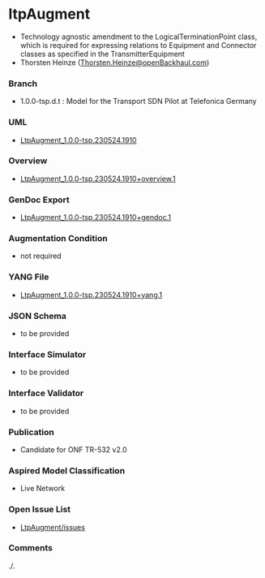 # ltpAugment
- Technology agnostic amendment to the LogicalTerminationPoint class, which is required for expressing relations to Equipment and Connector classes as specified in the TransmitterEquipment
- Thorsten Heinze (Thorsten.Heinze@openBackhaul.com)

### Branch
- 1.0.0-tsp.d.t : Model for the Transport SDN Pilot at Telefonica Germany

### UML
- [LtpAugment_1.0.0-tsp.230524.1910](./LtpAugment_1.0.0-tsp.230524.1910.zip)  

### Overview 
- [LtpAugment_1.0.0-tsp.230524.1910+overview.1](./LtpAugment_1.0.0-tsp.230524.1910+overview.1.png)  

### GenDoc Export
- [LtpAugment_1.0.0-tsp.230524.1910+gendoc.1](./LtpAugment_1.0.0-tsp.230524.1910+gendoc.1.docx)  

### Augmentation Condition
- not required

### YANG File
- [LtpAugment_1.0.0-tsp.230524.1910+yang.1](./LtpAugment_1.0.0-tsp.230524.1910+yang.1.zip)  

### JSON Schema
- to be provided

### Interface Simulator
- to be provided

### Interface Validator
- to be provided

### Publication
- Candidate for ONF TR-532 v2.0 

### Aspired Model Classification
- Live Network

### Open Issue List
- [LtpAugment/issues](../../issues)

### Comments
./.
